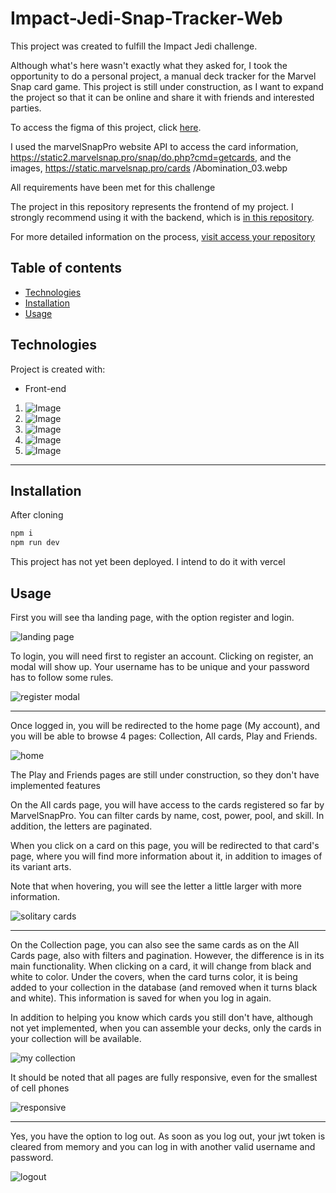 # Impact-Jedi-Snap-Tracker-Web

This project was created to fulfill the Impact Jedi challenge. 

Although what's here wasn't exactly what they asked for, I took the opportunity to do a personal project, a manual deck tracker for the Marvel Snap card game. This project is still under construction, as I want to expand the project so that it can be online and share it with friends and interested parties.

To access the figma of this project, click [here](https://www.figma.com/file/NOjngJpxF8a6MlfJFpuoeZ/Snap-manual-deck-tracker?node-id=6%3A11&t=9lQBFtWzcmzQEsGm-0).

I used the marvelSnapPro website API to access the card information, https://static2.marvelsnap.pro/snap/do.php?cmd=getcards, and the images, https://static.marvelsnap.pro/cards /Abomination_03.webp

All requirements have been met for this challenge

The project in this repository represents the frontend of my project. I strongly recommend using it with the backend, which is [in this repository](https://github.com/Leandro-Patricio/Impact-Jedi-Snap-Tracker-Server).

For more detailed information on the process, 
[visit access your repository](https://github.com/Impact-Plataform/Banco-de-talentos/tree/main/frontend)

## Table of contents

* [Technologies](#technologies)
* [Installation](#Installation)
* [Usage](#usage)

## Technologies

Project is created with:
* Front-end

1. ![Image](https://img.shields.io/badge/Next.js-13.1.1-yellowgreen)
2. ![Image](https://img.shields.io/badge/Typescript-4.9.4-blue)
3. ![Image](https://img.shields.io/badge/React-18.2.0-orange)
4. ![Image](https://img.shields.io/badge/TailwindCSS-3.2.4-green)
5. ![Image](https://img.shields.io/badge/Axios-1.2.2-lightgrey)
---


## Installation

After cloning

```bash
npm i
npm run dev
```
This project has not yet been deployed. I intend to do it with vercel


## Usage

First you will see tha landing page, with the option register and login.

![landing page](https://i.postimg.cc/tCskCR2h/landingpage.png)

To login, you will need first to register an account. Clicking on register, an modal will show up. Your username has to be unique and your password has to follow some rules.

![register modal](https://i.postimg.cc/bvx3c6LW/cadastro.png)

---

Once logged in, you will be redirected to the home page (My account), and you will be able to browse 4 pages: Collection, All cards, Play and Friends.

![home](https://i.postimg.cc/G37zCTJL/myaccount.png)

The Play and Friends pages are still under construction, so they don't have implemented features

On the All cards page, you will have access to the cards registered so far by MarvelSnapPro. You can filter cards by name, cost, power, pool, and skill. In addition, the letters are paginated.

When you click on a card on this page, you will be redirected to that card's page, where you will find more information about it, in addition to images of its variant arts.

Note that when hovering, you will see the letter a little larger with more information.

![solitary cards](https://i.postimg.cc/wMvVN9HY/solitarycard.png)

---
On the Collection page, you can also see the same cards as on the All Cards page, also with filters and pagination. However, the difference is in its main functionality. When clicking on a card, it will change from black and white to color. Under the covers, when the card turns color, it is being added to your collection in the database (and removed when it turns black and white). This information is saved for when you log in again.

In addition to helping you know which cards you still don't have, although not yet implemented, when you can assemble your decks, only the cards in your collection will be available.

![my collection](https://i.postimg.cc/8c0bBxPJ/mycollection.png)

It should be noted that all pages are fully responsive, even for the smallest of cell phones

![responsive](https://i.postimg.cc/76qXxgW6/responsive.png)

---
Yes, you have the option to log out. As soon as you log out, your jwt token is cleared from memory and you can log in with another valid username and password.

![logout](https://i.postimg.cc/NMbDL53x/logout.png)

